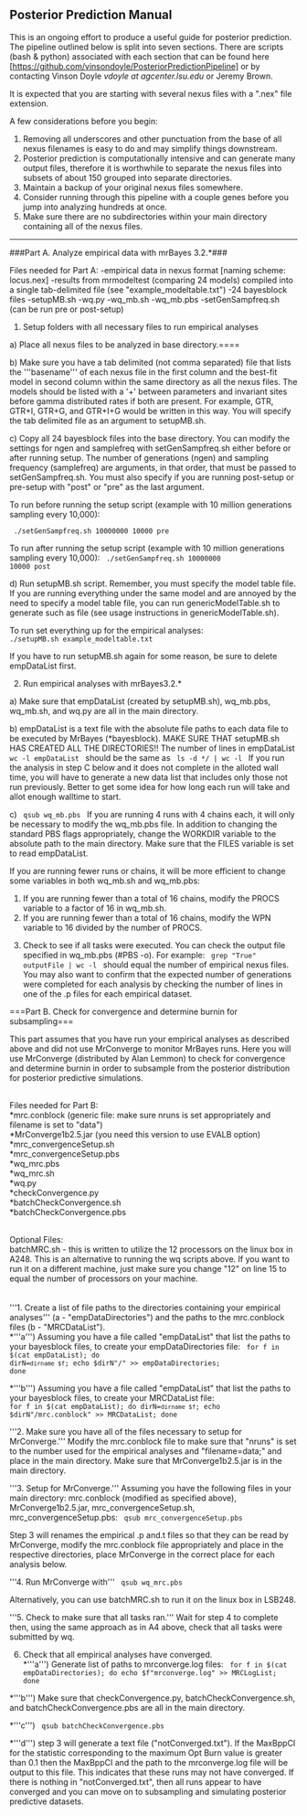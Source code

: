 
## Posterior Prediction Manual ##

This is an ongoing effort to produce a useful guide for posterior prediction. The pipeline outlined below is split into seven sections. There are scripts (bash & python) associated with each section that can be found here [https://github.com/vinsondoyle/PosteriorPredictionPipeline] or by contacting Vinson Doyle *vdoyle at agcenter.lsu.edu* or Jeremy Brown.

It is expected that you are starting with several nexus files with a ".nex" file extension. 

A few considerations before you begin: 
1) Removing all underscores and other punctuation from the base of all nexus filenames is easy to do and may simplify things downstream.
2) Posterior prediction is computationally intensive and can generate many output files, therefore it is worthwhile to separate the nexus files into subsets of about 150 grouped into separate directories.
3) Maintain a backup of your original nexus files somewhere.
4) Consider running through this pipeline with a couple genes before you jump into analyzing hundreds at once.
5) Make sure there are no subdirectories within your main directory containing all of the nexus files.

----

###Part A. Analyze empirical data with mrBayes 3.2.*###

Files needed for Part A:
-empirical data in nexus format [naming scheme: locus.nex]
-results from mrmodeltest (comparing 24 models) compiled into a single tab-delimited file (see "example_modeltable.txt")
-24 bayesblock files
-setupMB.sh
-wq.py
-wq_mb.sh
-wq_mb.pbs
-setGenSampfreq.sh (can be run pre or post-setup)

1. Setup folders with all necessary files to run empirical analyses

a) Place all nexus files to be analyzed in base directory.====
                
b) Make sure you have a tab delimited (not comma separated) file that lists the '''basename''' of each nexus file in the first column and the best-fit model in second column within the same directory as all the nexus files.
The models should be listed with a '+' between parameters and invariant sites before gamma distributed rates if both are present. For example, GTR, GTR+I, GTR+G, and GTR+I+G would be written in this way.  You will specify the tab delimited file as an argument to setupMB.sh. 
		
c) Copy all 24 bayesblock files into the base directory. You can modify the settings for ngen and samplefreq with setGenSampfreq.sh either before or after running setup. The number of generations (ngen) and sampling frequency (samplefreq) are arguments, in that order, that must be passed to setGenSampfreq.sh. You must also specify if you are running post-setup or pre-setup with "post" or "pre" as the last argument.

To run before running the setup script (example with 10 million generations sampling every 10,000):

<code> ./setGenSampfreq.sh 10000000 10000 pre </code>

To run after running the setup script (example with 10 million generations sampling every 10,000):
<code> ./setGenSampfreq.sh 10000000 10000 post </code>

d) Run setupMB.sh script. Remember, you must specify the model table file. If you are running everything under the same model and are annoyed by the need to specify a model table file, you can run genericModelTable.sh to generate such as file (see usage instructions in genericModelTable.sh).

To run set everything up for the empirical analyses:
<code> ./setupMB.sh example_modeltable.txt </code>

If you have to run setupMB.sh again for some reason, be sure to delete empDataList first.

		
2. Run empirical analyses with mrBayes3.2.*

a) Make sure that empDataList (created by setupMB.sh), wq_mb.pbs, wq_mb.sh, and wq.py are all in the main directory.
		
b) empDataList is a text file with the absolute file paths to each data file to be executed by MrBayes (*bayesblock). MAKE SURE THAT setupMB.sh HAS CREATED ALL THE DIRECTORIES!! The number of lines in empDataList <code> wc -l empDataList </code> should be the same as <code> ls -d */ | wc -l </code>  If you run the analysis in step C below and it does not complete in the alloted wall time, you will have to generate a new data list that includes only those not run previously. Better to get some idea for how long each run will take and allot enough walltime to start.

c) <code> qsub wq_mb.pbs </code>
If you are running 4 runs with 4 chains each, it will only be necessary to modify the wq_mb.pbs file. In addition to changing the standard PBS flags appropriately, change the WORKDIR variable to the absolute path to the main directory. Make sure that the FILES variable is set to read empDataList.
	 		
If you are running fewer runs or chains, it will be more efficient to change some variables in both wq_mb.sh and wq_mb.pbs:
1) If you are running fewer than a total of 16 chains, modify the PROCS variable to a factor of 16 in wq_mb.sh.
2) If you are running fewer than a total of 16 chains, modify the WPN variable to 16 divided by the number of PROCS.


3. Check to see if all tasks were executed. You can check the output file specified in wq_mb.pbs (#PBS -o). For example: <code> grep "True" outputFile | wc -l </code>  should equal the number of empirical nexus files. You may also want to confirm that the expected number of generations were completed for each analysis by checking the number of lines in one of the .p files for each empirical dataset.

===Part B. Check for convergence and determine burnin for subsampling===

This part assumes that you have run your empirical analyses as described above and did not use MrConverge to monitor MrBayes runs. Here you will use MrConverge (distributed by Alan Lemmon) to check for convergence and determine burnin in order to subsample from the posterior distribution for posterior predictive simulations.

<br>Files needed for Part B:<br />
*mrc.conblock (generic file: make sure nruns is set appropriately and filename is set to "data")<br />
*MrConverge1b2.5.jar (you need this version to use EVALB option)<br />
*mrc_convergenceSetup.sh<br />
*mrc_convergenceSetup.pbs<br />
*wq_mrc.pbs<br />
*wq_mrc.sh<br />
*wq.py<br />
*checkConvergence.py<br />
*batchCheckConvergence.sh<br />
*batchCheckConvergence.pbs<br />

<br>Optional Files:<br />
batchMRC.sh - this is written to utilize the 12 processors on the linux box in A248. This is an alternative to running the wq scripts above. If you want to run it on a different machine, just make sure you change "12" on line 15 to equal the number of processors on your machine.<br />
<br> <br />
'''1. Create a list of file paths to the directories containing your empirical analyses''' (a - "empDataDirectories") and the paths to the mrc.conblock files (b - "MRCDataList"). <br />
*'''a''')  Assuming you have a file called "empDataList" that list the paths to your bayesblock files, to create your empDataDirectories file: <code> for f in $(cat empDataList); do dirN=`dirname $f`; echo $dirN"/" >> empDataDirectories; done </code>

*'''b''')  Assuming you have a file called "empDataList" that list the paths to your bayesblock files, to create your MRCDataList file: <code> for f in $(cat empDataList); do dirN=`dirname $f`; echo $dirN"/mrc.conblock" >> MRCDataList; done </code>

'''2. Make sure you have all of the files necessary to setup for MrConverge.''' Modify the mrc.conblock file to make sure that "nruns" is set to the number used for the empirical analyses and "filename=data;" and place in the main directory.  Make sure that MrConverge1b2.5.jar is in the main directory.

'''3. Setup for MrConverge.''' Assuming you have the following files in your main directory: mrc.conblock (modified as specified above), MrConverge1b2.5.jar, mrc_convergenceSetup.sh, mrc_convergenceSetup.pbs: <code> qsub mrc_convergenceSetup.pbs </code>

Step 3 will renames the empirical .p and.t files so that they can be read by MrConverge, modify the mrc.conblock file appropriately and place in the respective directories, place MrConverge in the correct place for each analysis below.

'''4. Run MrConverge with''' <code> qsub wq_mrc.pbs </code> 

Alternatively, you can use batchMRC.sh to run it on the linux box in LSB248.

'''5. Check to make sure that all tasks ran.''' Wait for step 4 to complete then, using the same approach as in A4 above, check that all tasks were submitted by wq.

6. Check that all empirical analyses have converged. <br />
*'''a''') Generate list of paths to mrconverge.log files: <code> for f in $(cat empDataDirectories); do echo $f"mrconverge.log" >> MRCLogList; done </code>

*'''b''') Make sure that checkConvergence.py, batchCheckConvergence.sh, and batchCheckConvergence.pbs are all in the main directory.

*'''c''') <code> qsub batchCheckConvergence.pbs </code>

*'''d''') step 3 will generate a text file ("notConverged.txt"). If the MaxBppCI for the statistic corresponding to the maximum Opt Burn value is greater than 0.1 then the MaxBppCI and the path to the mrconverge.log file will be output to this file. This indicates that these runs may not have converged. If there is nothing in "notConverged.txt", then all runs appear to have converged and you can move on to subsampling and simulating posterior predictive datasets.
